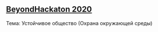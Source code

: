 [BeyondHackaton 2020](https://blog.beyondcurriculum.kz/hackathon/)
---
Тема: Устойчивое общество (Охрана окружающей среды)